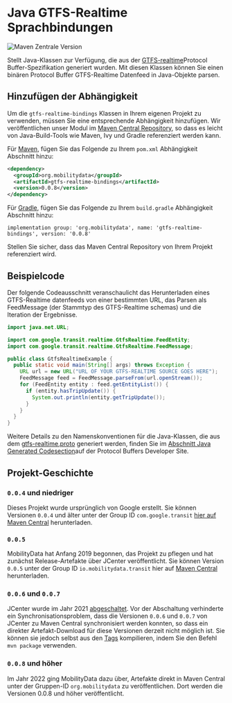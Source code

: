 # Java GTFS-Realtime Sprachbindungen

![Maven Zentrale Version](https://img.shields.io/maven-central/v/org.mobilitydata/gtfs-realtime-bindings.svg)

Stellt Java-Klassen zur Verfügung, die aus der [GTFS-realtime](https://github.com/google/transit/tree/master/gtfs-realtime)Protocol Buffer-Spezifikation generiert wurden. Mit diesen Klassen können Sie einen binären Protocol Buffer GTFS-Realtime Datenfeed in Java-Objekte parsen.

## Hinzufügen der Abhängigkeit

Um die `gtfs-realtime-bindings` Klassen in Ihrem eigenen Projekt zu verwenden, müssen Sie eine entsprechende Abhängigkeit hinzufügen. Wir veröffentlichen unser Modul im [Maven Central Repository](http://search.maven.org/), so dass es leicht von Java-Build-Tools wie Maven, Ivy und Gradle referenziert werden kann.

Für [Maven](http://maven.apache.org/), fügen Sie das Folgende zu Ihrem `pom.xml` Abhängigkeit Abschnitt hinzu:

```xml
<dependency>
  <groupId>org.mobilitydata</groupId>
  <artifactId>gtfs-realtime-bindings</artifactId>
  <version>0.0.8</version>
</dependency>
```

Für [Gradle](https://www.gradle.org/), fügen Sie das Folgende zu Ihrem `build.gradle` Abhängigkeit Abschnitt hinzu:

    implementation group: 'org.mobilitydata', name: 'gtfs-realtime-bindings', version: '0.0.8'

Stellen Sie sicher, dass das Maven Central Repository von Ihrem Projekt referenziert wird.

## Beispielcode

Der folgende Codeausschnitt veranschaulicht das Herunterladen eines GTFS-Realtime datenfeeds von einer bestimmten URL, das Parsen als FeedMessage (der Stammtyp des GTFS-Realtime schemas) und die Iteration der Ergebnisse.

```java
import java.net.URL;

import com.google.transit.realtime.GtfsRealtime.FeedEntity;
import com.google.transit.realtime.GtfsRealtime.FeedMessage;

public class GtfsRealtimeExample {
  public static void main(String[] args) throws Exception {
    URL url = new URL("URL OF YOUR GTFS-REALTIME SOURCE GOES HERE");
    FeedMessage feed = FeedMessage.parseFrom(url.openStream());
    for (FeedEntity entity : feed.getEntityList()) {
      if (entity.hasTripUpdate()) {
        System.out.println(entity.getTripUpdate());
      }
    }
  }
}
```

Weitere Details zu den Namenskonventionen für die Java-Klassen, die aus dem [gtfs-realtime.proto](https://github.com/google/transit/blob/master/gtfs-realtime/proto/gtfs-realtime.proto) generiert werden, finden Sie im [Abschnitt Java Generated Codesection](https://developers.google.com/protocol-buffers/docs/reference/java-generated)auf der Protocol Buffers Developer Site.

## Projekt-Geschichte

### `0.0.4` und niedriger

Dieses Projekt wurde ursprünglich von Google erstellt. Sie können Versionen `0.0.4` und älter unter der Group ID `com.google.transit` [hier auf Maven Central](https://search.maven.org/search?q=g:com.google.transit%20AND%20a:gtfs-realtime-bindings) herunterladen.

### `0.0.5`

MobilityData hat Anfang 2019 begonnen, das Projekt zu pflegen und hat zunächst Release-Artefakte über JCenter veröffentlicht. Sie können Version `0.0.5` unter der Group ID `io.mobilitydata.transit` hier auf [Maven Central](https://search.maven.org/artifact/io.mobilitydata.transit/gtfs-realtime-bindings) herunterladen.

### `0.0.6` und `0.0.7`

JCenter wurde im Jahr 2021 [abgeschaltet](https://jfrog.com/blog/into-the-sunset-bintray-jcenter-gocenter-and-chartcenter/). Vor der Abschaltung verhinderte ein Synchronisationsproblem, dass die Versionen `0.0.6` und `0.0.7` von JCenter zu Maven Central synchronisiert werden konnten, so dass ein direkter Artefakt-Download für diese Versionen derzeit nicht möglich ist. Sie können sie jedoch selbst aus den [Tags](https://github.com/MobilityData/gtfs-realtime-bindings/tags) kompilieren, indem Sie den Befehl `mvn package` verwenden.

### `0.0.8` und höher

Im Jahr 2022 ging MobilityData dazu über, Artefakte direkt in Maven Central unter der Gruppen-ID `org.mobilitydata` zu veröffentlichen. Dort werden die Versionen 0.0.8 und höher veröffentlicht.
